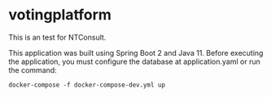 # votingplatform

This is an test for NTConsult.

This application was built using Spring Boot 2 and Java 11.
Before executing the application, you must configure the database at application.yaml or run the command:

```
docker-compose -f docker-compose-dev.yml up
```
